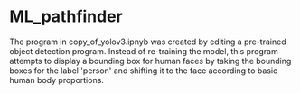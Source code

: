 # ML_pathfinder

The program in copy_of_yolov3.ipnyb was created by editing a pre-trained object detection program.
Instead of re-training the model, this program attempts to display a bounding box for human faces by taking the bounding boxes for the label 'person' and shifting it to the face according to basic human body proportions. 
